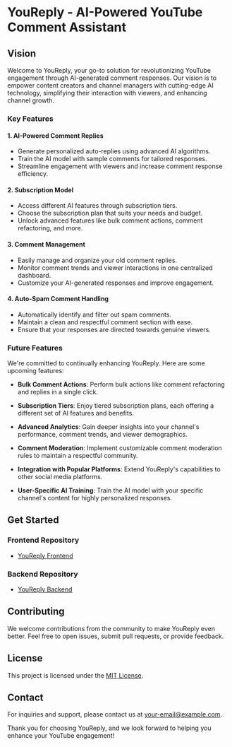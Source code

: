 # YouReply - AI-Powered YouTube Comment Assistant

## Vision

Welcome to YouReply, your go-to solution for revolutionizing YouTube engagement through AI-generated comment responses. Our vision is to empower content creators and channel managers with cutting-edge AI technology, simplifying their interaction with viewers, and enhancing channel growth.

### Key Features

#### 1. AI-Powered Comment Replies

- Generate personalized auto-replies using advanced AI algorithms.
- Train the AI model with sample comments for tailored responses.
- Streamline engagement with viewers and increase comment response efficiency.

#### 2. Subscription Model

- Access different AI features through subscription tiers.
- Choose the subscription plan that suits your needs and budget.
- Unlock advanced features like bulk comment actions, comment refactoring, and more.

#### 3. Comment Management

- Easily manage and organize your old comment replies.
- Monitor comment trends and viewer interactions in one centralized dashboard.
- Customize your AI-generated responses and improve engagement.

#### 4. Auto-Spam Comment Handling

- Automatically identify and filter out spam comments.
- Maintain a clean and respectful comment section with ease.
- Ensure that your responses are directed towards genuine viewers.

### Future Features

We're committed to continually enhancing YouReply. Here are some upcoming features:

- **Bulk Comment Actions**: Perform bulk actions like comment refactoring and replies in a single click.

- **Subscription Tiers**: Enjoy tiered subscription plans, each offering a different set of AI features and benefits.

- **Advanced Analytics**: Gain deeper insights into your channel's performance, comment trends, and viewer demographics.

- **Comment Moderation**: Implement customizable comment moderation rules to maintain a respectful community.

- **Integration with Popular Platforms**: Extend YouReply's capabilities to other social media platforms.

- **User-Specific AI Training**: Train the AI model with your specific channel's content for highly personalized responses.

## Get Started

### Frontend Repository

- [YouReply Frontend](link-to-your-frontend-repo)

### Backend Repository

- [YouReply Backend](link-to-your-backend-repo)

## Contributing

We welcome contributions from the community to make YouReply even better. Feel free to open issues, submit pull requests, or provide feedback.

## License

This project is licensed under the [MIT License](link-to-your-license-file).

## Contact

For inquiries and support, please contact us at [your-email@example.com](mailto:your-email@example.com).

Thank you for choosing YouReply, and we look forward to helping you enhance your YouTube engagement!

